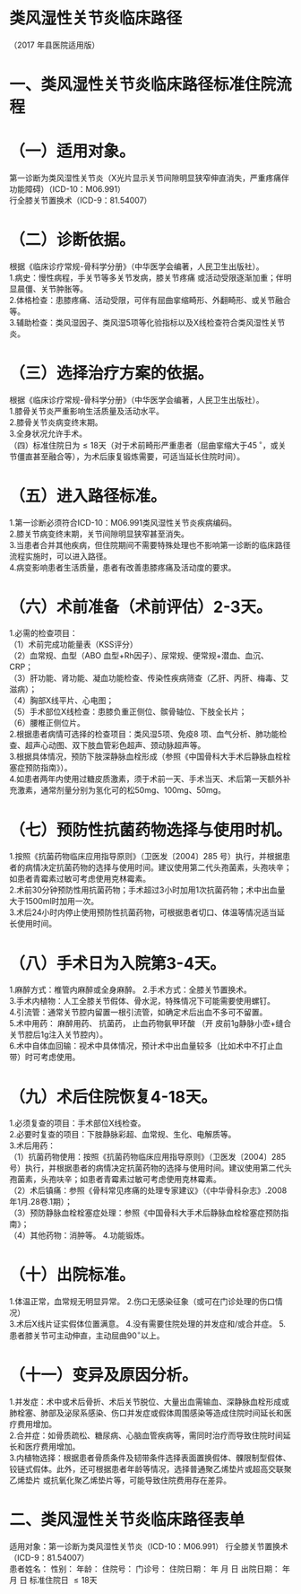 # 类风湿性关节炎临床路径  
（2017 年县医院适用版）  
# 一、类风湿性关节炎临床路径标准住院流程  
# （一）适用对象。  
第一诊断为类风湿性关节炎（X光片显示关节间隙明显狭窄伸直消失，严重疼痛伴功能障碍）（ICD-10：M06.991）  
行全膝关节置换术（ICD-9：81.54007）  
# （二）诊断依据。  
根据《临床诊疗常规-骨科学分册》（中华医学会编著，人民卫生出版社）。  
1.病史：慢性病程，手关节等多关节发病，膝关节疼痛 或活动受限逐渐加重；伴明显晨僵、关节肿胀等。  
2.体格检查：患膝疼痛、活动受限，可伴有屈曲挛缩畸形、外翻畸形、或关节融合等。  
3.辅助检查：类风湿因子、类风湿5项等化验指标以及X线检查符合类风湿性关节炎。  
# （三）选择治疗方案的依据。  
根据《临床诊疗常规-骨科学分册》（中华医学会编著，人民卫生出版社）。  
1.膝骨关节炎严重影响生活质量及活动水平。  
2.膝骨关节炎病变终末期。  
3.全身状况允许手术。  
（四）标准住院日为${\leqslant}18$天（对于术前畸形严重患者（屈曲挛缩大于$45\,^{\circ}$，或关节僵直甚至融合等），为术后康复锻炼需要，可适当延长住院时间）。  
# （五）进入路径标准。  
1.第一诊断必须符合ICD-10：M06.991类风湿性关节炎疾病编码。  
2.膝关节病变终末期，关节间隙明显狭窄甚至消失。  
3.当患者合并其他疾病，但住院期间不需要特殊处理也不影响第一诊断的临床路径流程实施时，可以进入路径。  
4.病变影响患者生活质量，患者有改善患膝疼痛及活动度的要求。  
# （六）术前准备（术前评估）2-3天。  
1.必需的检查项目：  
（1）术前完成功能量表（KSS评分）  
（2）血常规、血型（ABO 血型$+\mathrm{Rh}$因子）、尿常规、便常规$+$潜血、血沉、CRP；  
（3）肝功能、肾功能、凝血功能检查、传染性疾病筛查（乙肝、丙肝、梅毒、艾滋病）；  
（4）胸部X线平片、心电图；  
（5）手术部位X线检查：患膝负重正侧位、髌骨轴位、下肢全长片；  
（6）腰椎正侧位片。  
2.根据患者病情可选择的检查项目：类风湿5项、免疫8 项、血气分析、肺功能检查、超声心动图、双下肢血管彩色超声、颈动脉超声等。  
3.根据具体情况，预防下肢深静脉血栓形成（参照《中国骨科大手术后静脉血栓栓塞症预防指南》）。  
4.如患者两年内使用过糖皮质激素，须于术前一天、手术当天、术后第一天额外补充激素，通常剂量分别为氢化可的松50mg、100mg、50mg。  
# （七）预防性抗菌药物选择与使用时机。  
1.按照《抗菌药物临床应用指导原则》（卫医发〔2004〕285 号）执行，并根据患者的病情决定抗菌药物的选择与使用时间。建议使用第二代头孢菌素，头孢呋辛；如患者青霉素过敏可考虑使用克林霉素。  
2.术前30分钟预防性用抗菌药物；手术超过3小时加用1次抗菌药物；术中出血量大于1500ml时加用一次。  
3.术后24小时内停止使用预防性抗菌药物，可根据患者切口、体温等情况适当延长使用时间。  
# （八）手术日为入院第3-4天。  
1.麻醉方式：椎管内麻醉或全身麻醉。 2.手术方式：全膝关节置换术。  
3.手术内植物：人工全膝关节假体、骨水泥，特殊情况下可能需要使用螺钉。  
4.引流管：通常关节腔内留置一根引流管，如确定术后出血不多可不留置。  
5.术中用药： 麻醉用药、 抗菌药， 止血药物氨甲环酸 （开 皮前1g静脉小壶$+$缝合关节腔后1g注入关节腔内）。  
6.术中自体血回输：视术中具体情况，预计术中出血量较多（比如术中不打止血带）时可考虑使用。  
# （九）术后住院恢复4-18天。  
1.必须复查的项目：手术部位X线检查。  
2.必要时复查的项目：下肢静脉彩超、血常规、生化、电解质等。  
3.术后用药：  
（1）抗菌药物使用：按照《抗菌药物临床应用指导原则》（卫医发〔2004〕285号）执行，并根据患者的病情决定抗菌药物的选择与使用时间。建议使用第二代头孢菌素，头孢呋辛；如患者青霉素过敏可考虑使用克林霉素。  
（2）术后镇痛：参照《骨科常见疼痛的处理专家建议》（《中华骨科杂志》.2008年1月.28卷.1期）；  
（3）预防静脉血栓栓塞症处理：参照《中国骨科大手术后静脉血栓栓塞症预防指南》；  
（4）其他药物：消肿等。 4.功能锻炼。  
# （十）出院标准。  
1.体温正常，血常规无明显异常。 2.伤口无感染征象（或可在门诊处理的伤口情况）  
3.术后X线片证实假体位置满意。 4.没有需要住院处理的并发症和/或合并症。 5.患者膝关节可主动伸直，主动屈曲$90^{\circ}$以上。  
# （十一）变异及原因分析。  
1.并发症：术中或术后骨折、术后关节脱位、大量出血需输血、深静脉血栓形成或肺栓塞、肺部及泌尿系感染、伤口并发症或假体周围感染等造成住院时间延长和医疗费用增加。  
2.合并症：如骨质疏松、糖尿病、心脑血管疾病等，需同时治疗而导致住院时间延长和医疗费用增加。  
3.内植物选择：根据患者骨质条件及韧带条件选择表面置换假体、髁限制型假体、铰链式假体。此外，还可根据患者年龄等情况，选择普通聚乙烯垫片或超高交联聚乙烯垫片 或抗氧化聚乙烯垫片等，可能导致住院费用存在差异。  
# 二、类风湿性关节炎临床路径表单  
适用对象：第一诊断为类风湿性关节炎（ICD-10：M06.991） 行全膝关节置换术（ICD-9：81.54007）  
患者姓名：           性别：    年龄：    住院号：      门诊号：        住院日期：   年  月  日   出院日期：   年  月  日    标准住院日 ${\leqslant}18$天  

